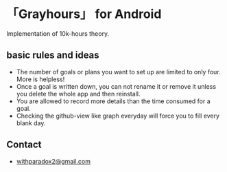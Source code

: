 # 「Grayhours」 for Android
Implementation of 10k-hours theory.
## basic rules and ideas
- The number of  goals or plans you want to set up are limited to only four. More is helpless!
- Once a goal is written down, you can not rename it or remove it unless you delete the whole app and then reinstall.
- You are allowed to record more details than the time consumed for a goal.
- Checking the github-view like graph everyday will force you to fill every blank day.

## Contact
* withparadox2@gmail.com